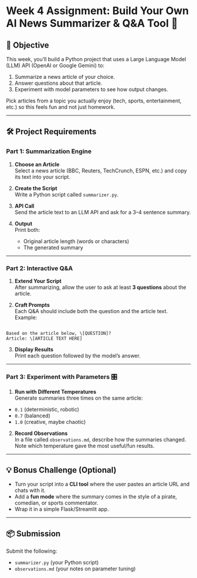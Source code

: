 # Week 4 Assignment: Build Your Own AI News Summarizer & Q&A Tool 🚀

## 🎯 Objective

This week, you’ll build a Python project that uses a Large Language Model (LLM) API (OpenAI or Google Gemini) to:
1. Summarize a news article of your choice.  
2. Answer questions about that article.  
3. Experiment with model parameters to see how output changes.  

Pick articles from a topic you actually enjoy (tech, sports, entertainment, etc.) so this feels fun and not just homework.

---

## 🛠️ Project Requirements

### Part 1: Summarization Engine
1. **Choose an Article**  
   Select a news article (BBC, Reuters, TechCrunch, ESPN, etc.) and copy its text into your script.  

2. **Create the Script**  
   Write a Python script called `summarizer.py`.  

3. **API Call**  
   Send the article text to an LLM API and ask for a 3–4 sentence summary.  

4. **Output**  
   Print both:  
   - Original article length (words or characters)  
   - The generated summary  

---

### Part 2: Interactive Q&A
1. **Extend Your Script**  
   After summarizing, allow the user to ask at least **3 questions** about the article.  

2. **Craft Prompts**  
   Each Q&A should include both the question and the article text.  
   Example:  
```

Based on the article below, \[QUESTION]?
Article: \[ARTICLE TEXT HERE]

```

3. **Display Results**  
Print each question followed by the model’s answer.  

---

### Part 3: Experiment with Parameters 🎛️
1. **Run with Different Temperatures**  
Generate summaries three times on the same article:  
- `0.1` (deterministic, robotic)  
- `0.7` (balanced)  
- `1.0` (creative, maybe chaotic)  

2. **Record Observations**  
In a file called `observations.md`, describe how the summaries changed.  
Note which temperature gave the most useful/fun results.  

---

## 💡 Bonus Challenge (Optional)
- Turn your script into a **CLI tool** where the user pastes an article URL and chats with it.  
- Add a **fun mode** where the summary comes in the style of a pirate, comedian, or sports commentator.  
- Wrap it in a simple Flask/Streamlit app.  

---

## 📦 Submission
Submit the following:  
- `summarizer.py` (your Python script)  
- `observations.md` (your notes on parameter tuning)  
